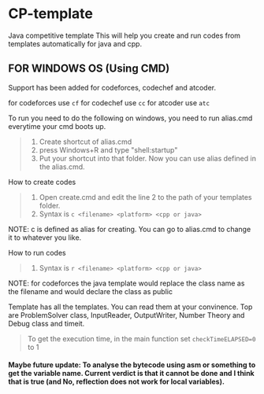 # CP-template
Java competitive template
This will help you create and run codes from templates automatically for java and cpp.

## FOR WINDOWS OS (Using CMD)
Support has been added for codeforces, codechef and atcoder.

for codeforces use ```cf```
for codechef use ```cc```
for atcoder use ```atc```

To run you need to do the following on windows, you need to run alias.cmd everytime your cmd boots up.
> 1. Create shortcut of alias.cmd
> 2. press Windows+R and type "shell:startup"
> 3. Put your shortcut into that folder. Now you can use alias defined in the alias.cmd.

How to create codes
> 1. Open create.cmd and edit the line 2 to the path of your templates folder.
> 2. Syntax is ```c <filename> <platform> <cpp or java>```

  NOTE: c is defined as alias for creating. You can go to alias.cmd to change it to whatever you like.

How to run codes
> 1. Syntax is ```r <filename> <platform> <cpp or java>```

NOTE: for codeforces the java template would replace the class name as the filename and would declare the class as public

Template has all the templates. You can read them at your convinence.
Top are ProblemSolver class, InputReader, OutputWriter, Number Theory and Debug class and timeit.

> To get the execution time, in the main function set ```checkTimeELAPSED=0``` to 1

#### Maybe future update:  To analyse the bytecode using asm or something to get the variable name. Current verdict is that it cannot be done and I think that is true (and No, reflection does not work for local variables).
